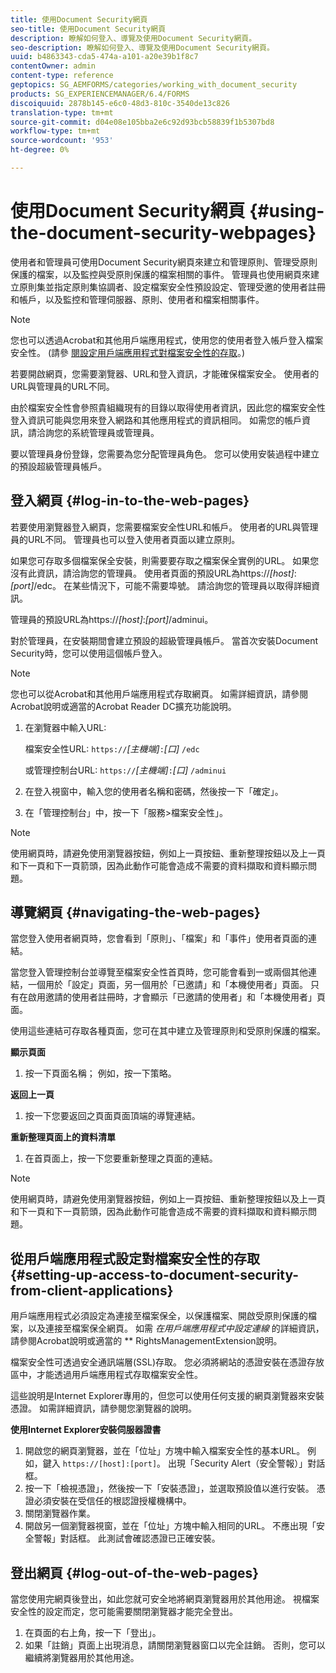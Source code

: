 ```yaml
---
title: 使用Document Security網頁
seo-title: 使用Document Security網頁
description: 瞭解如何登入、導覽及使用Document Security網頁。
seo-description: 瞭解如何登入、導覽及使用Document Security網頁。
uuid: b4863343-cda5-474a-a101-a20e39b1f8c7
contentOwner: admin
content-type: reference
geptopics: SG_AEMFORMS/categories/working_with_document_security
products: SG_EXPERIENCEMANAGER/6.4/FORMS
discoiquuid: 2878b145-e6c0-48d3-810c-3540de13c826
translation-type: tm+mt
source-git-commit: d04e08e105bba2e6c92d93bcb58839f1b5307bd8
workflow-type: tm+mt
source-wordcount: '953'
ht-degree: 0%

---
```



# 使用Document Security網頁 {#using-the-document-security-webpages}

使用者和管理員可使用Document Security網頁來建立和管理原則、管理受原則保護的檔案，以及監控與受原則保護的檔案相關的事件。 管理員也使用網頁來建立原則集並指定原則集協調者、設定檔案安全性預設設定、管理受邀的使用者註冊和帳戶，以及監控和管理伺服器、原則、使用者和檔案相關事件。

>[!NOTE]
>
>您也可以透過Acrobat和其他用戶端應用程式，使用您的使用者登入帳戶登入檔案安全性。 (請參 [閱設定用戶端應用程式對檔案安全性的存取](using-document-security-web-pages.md#setting-up-access-to-document-security-from-client-applications)。)

若要開啟網頁，您需要瀏覽器、URL和登入資訊，才能確保檔案安全。 使用者的URL與管理員的URL不同。

由於檔案安全性會參照貴組織現有的目錄以取得使用者資訊，因此您的檔案安全性登入資訊可能與您用來登入網路和其他應用程式的資訊相同。 如需您的帳戶資訊，請洽詢您的系統管理員或管理員。

要以管理員身份登錄，您需要為您分配管理員角色。 您可以使用安裝過程中建立的預設超級管理員帳戶。

## 登入網頁 {#log-in-to-the-web-pages}

若要使用瀏覽器登入網頁，您需要檔案安全性URL和帳戶。 使用者的URL與管理員的URL不同。 管理員也可以登入使用者頁面以建立原則。

如果您可存取多個檔案保全安裝，則需要要存取之檔案保全實例的URL。 如果您沒有此資訊，請洽詢您的管理員。 使用者頁面的預設URL為https://*[host]*:*[port]*/edc。 在某些情況下，可能不需要埠號。 請洽詢您的管理員以取得詳細資訊。

管理員的預設URL為https://*[host]*:*[port]*/adminui。

對於管理員，在安裝期間會建立預設的超級管理員帳戶。 當首次安裝Document Security時，您可以使用這個帳戶登入。

>[!NOTE]
>
>您也可以從Acrobat和其他用戶端應用程式存取網頁。 如需詳細資訊，請參閱Acrobat說明或適當的Acrobat Reader DC擴充功能說明。

1. 在瀏覽器中輸入URL:

   檔案安全性URL: `https://`*[主機端&#x200B;]*`:`*[口]* `/edc`

   或管理控制台URL: `https://`*[主機端&#x200B;]*`:`*[口]* `/adminui`

1. 在登入視窗中，輸入您的使用者名稱和密碼，然後按一下「確定」。
1. 在「管理控制台」中，按一下「服務>檔案安全性」。

>[!NOTE]
>
>使用網頁時，請避免使用瀏覽器按鈕，例如上一頁按鈕、重新整理按鈕以及上一頁和下一頁和下一頁箭頭，因為此動作可能會造成不需要的資料擷取和資料顯示問題。

## 導覽網頁 {#navigating-the-web-pages}

當您登入使用者網頁時，您會看到「原則」、「檔案」和「事件」使用者頁面的連結。

當您登入管理控制台並導覽至檔案安全性首頁時，您可能會看到一或兩個其他連結，一個用於「設定」頁面，另一個用於「已邀請」和「本機使用者」頁面。 只有在啟用邀請的使用者註冊時，才會顯示「已邀請的使用者」和「本機使用者」頁面。

使用這些連結可存取各種頁面，您可在其中建立及管理原則和受原則保護的檔案。

**顯示頁面**

1. 按一下頁面名稱； 例如，按一下策略。

**返回上一頁**

1. 按一下您要返回之頁面頁面頂端的導覽連結。

**重新整理頁面上的資料清單**

1. 在首頁面上，按一下您要重新整理之頁面的連結。

>[!NOTE]
>
>使用網頁時，請避免使用瀏覽器按鈕，例如上一頁按鈕、重新整理按鈕以及上一頁和下一頁和下一頁箭頭，因為此動作可能會造成不需要的資料擷取和資料顯示問題。

## 從用戶端應用程式設定對檔案安全性的存取 {#setting-up-access-to-document-security-from-client-applications}

用戶端應用程式必須設定為連接至檔案保全，以保護檔案、開啟受原則保護的檔案，以及連接至檔案保全網頁。 如需 *在用戶端應用程式中設定連線* 的詳細資訊，請參閱Acrobat說明或適當的 ** RightsManagementExtension說明。

檔案安全性可透過安全通訊端層(SSL)存取。 您必須將網站的憑證安裝在憑證存放區中，才能透過用戶端應用程式存取檔案安全性。

<!-- Fix broken link See Configuring SSL for information on SSL.-->

這些說明是Internet Explorer專用的，但您可以使用任何支援的網頁瀏覽器來安裝憑證。 如需詳細資訊，請參閱您瀏覽器的說明。

**使用Internet Explorer安裝伺服器證書**

1. 開啟您的網頁瀏覽器，並在「位址」方塊中輸入檔案安全性的基本URL。 例如，鍵入 `https://[host]:[port]`。 出現「Security Alert（安全警報）」對話框。
1. 按一下「檢視憑證」，然後按一下「安裝憑證」，並選取預設值以進行安裝。 憑證必須安裝在受信任的根認證授權機構中。
1. 關閉瀏覽器作業。
1. 開啟另一個瀏覽器視窗，並在「位址」方塊中輸入相同的URL。 不應出現「安全警報」對話框。 此測試會確認憑證已正確安裝。

## 登出網頁 {#log-out-of-the-web-pages}

當您使用完網頁後登出，如此您就可安全地將網頁瀏覽器用於其他用途。 視檔案安全性的設定而定，您可能需要關閉瀏覽器才能完全登出。

1. 在頁面的右上角，按一下「登出」。
1. 如果「註銷」頁面上出現消息，請關閉瀏覽器窗口以完全註銷。 否則，您可以繼續將瀏覽器用於其他用途。

